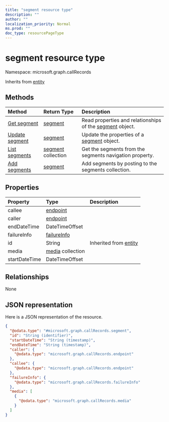 ```yaml
---
title: "segment resource type"
description: ""
author: ""
localization_priority: Normal
ms.prod: ""
doc_type: resourcePageType
---
```


# segment resource type


Namespace: microsoft.graph.callRecords




Inherits from [entity](../resources/entity.md)

## Methods
|Method|Return Type|Description|
|:---|:---|:---|
|[Get segment](../api/callrecords-segment-get.md)|[segment](../resources/callrecords-segment.md)|Read properties and relationships of the [segment](../resources/callrecords-segment.md) object.|
|[Update segment](../api/callrecords-segment-update.md)|[segment](../resources/callrecords-segment.md)|Update the properties of a [segment](../resources/callrecords-segment.md) object.|
|[List segments](../api/callrecords-session-list-segments.md)|[segment](../resources/callrecords-segment.md) collection|Get the segments from the segments navigation property.|
|[Add segments](../api/callrecords-session-post-segments.md)|[segment](../resources/callrecords-segment.md)|Add segments by posting to the segments collection.|

## Properties
|Property|Type|Description|
|:---|:---|:---|
|callee|[endpoint](../resources/callrecords-endpoint.md)||
|caller|[endpoint](../resources/callrecords-endpoint.md)||
|endDateTime|DateTimeOffset||
|failureInfo|[failureInfo](../resources/callrecords-failureinfo.md)||
|id|String| Inherited from [entity](../resources/callrecords-entity.md)|
|media|[media](../resources/callrecords-media.md) collection||
|startDateTime|DateTimeOffset||

## Relationships
None

## JSON representation
Here is a JSON representation of the resource.
<!-- {
  "blockType": "resource",
  "keyProperty": "id",
  "@odata.type": "microsoft.graph.callRecords.segment",
  "baseType": "microsoft.graph.entity",
  "openType": false
}
-->
``` json
{
  "@odata.type": "#microsoft.graph.callRecords.segment",
  "id": "String (identifier)",
  "startDateTime": "String (timestamp)",
  "endDateTime": "String (timestamp)",
  "caller": {
    "@odata.type": "microsoft.graph.callRecords.endpoint"
  },
  "callee": {
    "@odata.type": "microsoft.graph.callRecords.endpoint"
  },
  "failureInfo": {
    "@odata.type": "microsoft.graph.callRecords.failureInfo"
  },
  "media": [
    {
      "@odata.type": "microsoft.graph.callRecords.media"
    }
  ]
}
```

